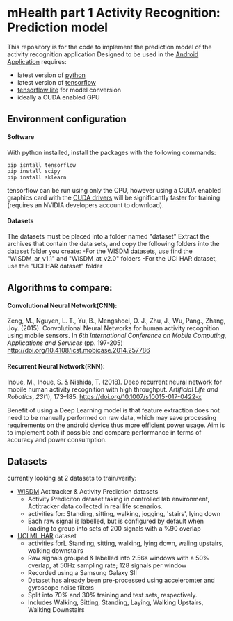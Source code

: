 # mHealth part 1 Activity Recognition: Prediction model

This repository is for the code to implement the prediction model of the activity recognition application
Designed to be used in the [Android Application](https://github.com/Zoltahn/mhealth-AR-App)
requires:

- latest version of [python](https://www.python.org/downloads/)
- latest version of [tensorflow](https://www.tensorflow.org/)
- [tensorflow lite](https://www.tensorflow.org/lite/) for model conversion
- ideally a CUDA enabled GPU

## Environment configuration
#### Software
With python installed, install the packages with the following commands:

```
pip isntall tensorflow
pip install scipy
pip install sklearn
```

tensorflow can be run using only the CPU, however using a CUDA enabled graphics card with the [CUDA drivers](https://developer.nvidia.com/cuda-downloads) will be significantly faster for training (requires an NVIDIA developers account to download).

#### Datasets
The datasets must be placed into a folder named "dataset"
Extract the archives that contain the data sets, and copy the following folders into the dataset folder you create:
-For the WISDM datasets, use find the "WISDM_ar_v1.1" and "WISDM_at_v2.0" folders
-For the UCI HAR dataset, use the "UCI HAR dataset" folder

## Algorithms to compare:
#### Convolutional Neural Network(CNN):
Zeng, M., Nguyen, L. T., Yu, B., Mengshoel, O. J., Zhu, J., Wu, Pang., Zhang, Joy. (2015). Convolutional Neural Networks for human activity recognition using mobile sensors. In *6th International Conference on Mobile Computing, Applications and Services* (pp. 197-205) http://doi.org/10.4108/icst.mobicase.2014.257786

#### Recurrent Neural Network(RNN):
Inoue, M., Inoue, S. & Nishida, T. (2018). Deep recurrent neural network for mobile human activity recognition with high throughput. *Artificial Life and Robotics*, *23*(1), 173–185. https://doi.org/10.1007/s10015-017-0422-x

Benefit of using a Deep Learning model is that feature extraction does not need to be manually performed on raw data, which may save processing requirements on the android device thus more efficient power usage.
Aim is to implement both if possible and compare performance in terms of accuracy and power consumption.

## Datasets
currently looking at 2 datasets to train/verify:
- [WISDM](https://www.cis.fordham.edu/wisdm/dataset.php) Actitracker & Activity Prediction datasets 
  - Activity Prediciton dataset taking in controlled lab environment, Actitracker data collected in real life scenarios.
  - activities for: Standing, sitting, walking,  jogging, 'stairs', lying down
  - Each raw signal is labelled, but is configured by default when loading to group into sets of 200 signals with a %90 overlap
- [UCI ML HAR](https://archive.ics.uci.edu/ml/datasets/human+activity+recognition+using+smartphones) dataset 
  - activities forL Standing, sitting, walking, lying down, waling upstairs, walking downstairs
  - Raw signals grouped & labelled into 2.56s windows with a 50% overlap, at 50Hz sampling rate; 128 signals per window
  - Recorded using a Samsung Galaxy SII
  - Dataset has already been pre-processed using acceleromter and gyroscope noise filters
  - Split into 70% and 30% training and test sets, respectively.
  - Includes Walking, Sitting, Standing, Laying, Walking Upstairs, Walking Downstairs
